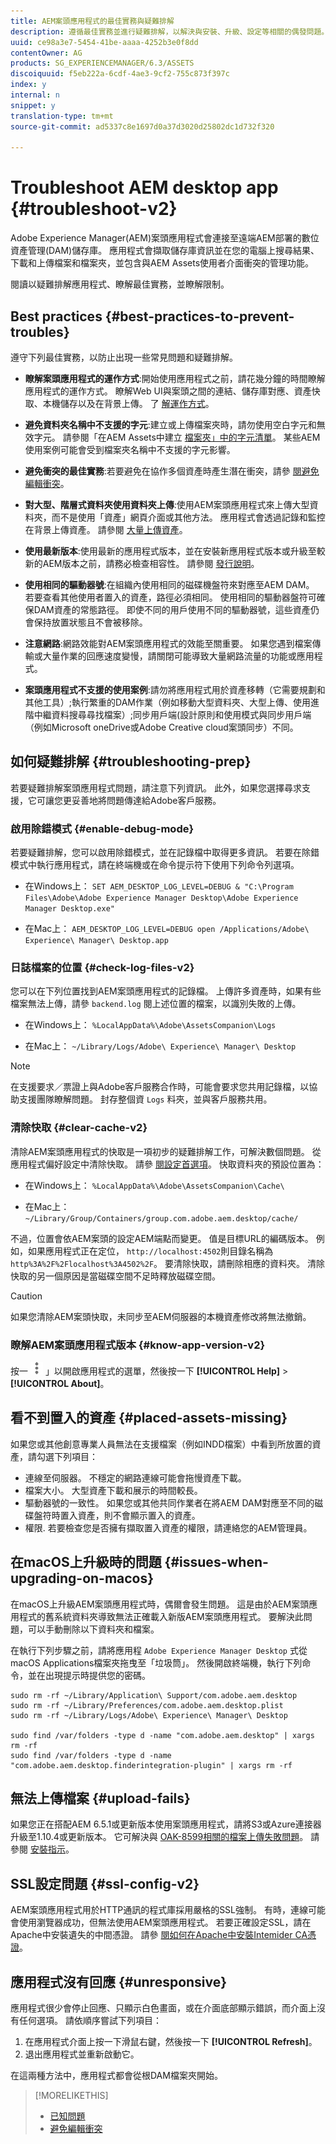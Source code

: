 ```yaml
---
title: AEM案頭應用程式的最佳實務與疑難排解
description: 遵循最佳實務並進行疑難排解，以解決與安裝、升級、設定等相關的偶發問題。
uuid: ce98a3e7-5454-41be-aaaa-4252b3e0f8dd
contentOwner: AG
products: SG_EXPERIENCEMANAGER/6.3/ASSETS
discoiquuid: f5eb222a-6cdf-4ae3-9cf2-755c873f397c
index: y
internal: n
snippet: y
translation-type: tm+mt
source-git-commit: ad5337c8e1697d0a37d3020d25802dc1d732f320

---
```



# Troubleshoot AEM desktop app {#troubleshoot-v2}

Adobe Experience Manager(AEM)案頭應用程式會連接至遠端AEM部署的數位資產管理(DAM)儲存庫。 應用程式會擷取儲存庫資訊並在您的電腦上搜尋結果、下載和上傳檔案和檔案夾，並包含與AEM Assets使用者介面衝突的管理功能。

閱讀以疑難排解應用程式、瞭解最佳實務，並瞭解限制。

## Best practices {#best-practices-to-prevent-troubles}

遵守下列最佳實務，以防止出現一些常見問題和疑難排解。

* **瞭解案頭應用程式的運作方式**:開始使用應用程式之前，請花幾分鐘的時間瞭解應用程式的運作方式。 瞭解Web UI與案頭之間的連結、儲存庫對應、資產快取、本機儲存以及在背景上傳。 了 [解運作方式](release-notes.md#how-app-works)。

* **避免資料夾名稱中不支援的字元**:建立或上傳檔案夾時，請勿使用空白字元和無效字元。 請參閱「在AEM Assets中建立 [檔案夾」中的字元清單](https://helpx.adobe.com/experience-manager/6-5/assets/using/managing-assets-touch-ui.html#Creatingfolders)。 某些AEM使用案例可能會受到檔案夾名稱中不支援的字元影響。

* **避免衝突的最佳實務**:若要避免在協作多個資產時產生潛在衝突，請參 [閱避免編輯衝突](using.md#adv-workflow-collaborate-avoid-conflicts)。

* **對大型、階層式資料夾使用資料夾上傳**:使用AEM案頭應用程式來上傳大型資料夾，而不是使用「資產」網頁介面或其他方法。 應用程式會透過記錄和監控在背景上傳資產。 請參閱 [大量上傳資產](using.md#bulk-upload-assets)。

* **使用最新版本**:使用最新的應用程式版本，並在安裝新應用程式版本或升級至較新的AEM版本之前，請務必檢查相容性。 請參閱 [發行說明](release-notes.md)。

* **使用相同的驅動器號**:在組織內使用相同的磁碟機盤符來對應至AEM DAM。 若要查看其他使用者置入的資產，路徑必須相同。 使用相同的驅動器盤符可確保DAM資產的常態路徑。 即使不同的用戶使用不同的驅動器號，這些資產仍會保持放置狀態且不會被移除。

* **注意網路**:網路效能對AEM案頭應用程式的效能至關重要。 如果您遇到檔案傳輸或大量作業的回應速度變慢，請關閉可能導致大量網路流量的功能或應用程式。

* **案頭應用程式不支援的使用案例**:請勿將應用程式用於資產移轉（它需要規劃和其他工具）;執行繁重的DAM作業（例如移動大型資料夾、大型上傳、使用進階中繼資料搜尋尋找檔案）;同步用戶端(設計原則和使用模式與同步用戶端（例如Microsoft oneDrive或Adobe Creative cloud案頭同步）不同。

## 如何疑難排解 {#troubleshooting-prep}

若要疑難排解案頭應用程式問題，請注意下列資訊。 此外，如果您選擇尋求支援，它可讓您更妥善地將問題傳達給Adobe客戶服務。

### 啟用除錯模式 {#enable-debug-mode}

若要疑難排解，您可以啟用除錯模式，並在記錄檔中取得更多資訊。 若要在除錯模式中執行應用程式，請在終端機或在命令提示符下使用下列命令列選項。

* 在Windows上： `SET AEM_DESKTOP_LOG_LEVEL=DEBUG & "C:\Program Files\Adobe\Adobe Experience Manager Desktop\Adobe Experience Manager Desktop.exe"`

* 在Mac上： `AEM_DESKTOP_LOG_LEVEL=DEBUG open /Applications/Adobe\ Experience\ Manager\ Desktop.app`

### 日誌檔案的位置 {#check-log-files-v2}

您可以在下列位置找到AEM案頭應用程式的記錄檔。 上傳許多資產時，如果有些檔案無法上傳，請參 `backend.log` 閱上述位置的檔案，以識別失敗的上傳。

* 在Windows上： `%LocalAppData%\Adobe\AssetsCompanion\Logs`

* 在Mac上： `~/Library/Logs/Adobe\ Experience\ Manager\ Desktop`

>[!NOTE]
>
>在支援要求／票證上與Adobe客戶服務合作時，可能會要求您共用記錄檔，以協助支援團隊瞭解問題。 封存整個資 `Logs` 料夾，並與客戶服務共用。

### 清除快取 {#clear-cache-v2}

清除AEM案頭應用程式的快取是一項初步的疑難排解工作，可解決數個問題。 從應用程式偏好設定中清除快取。 請參 [閱設定首選項](install-upgrade.md#set-preferences)。 快取資料夾的預設位置為：

* 在Windows上： `%LocalAppData%\Adobe\AssetsCompanion\Cache\`

* 在Mac上： `~/Library/Group/Containers/group.com.adobe.aem.desktop/cache/`

不過，位置會依AEM案頭的設定AEM端點而變更。 值是目標URL的編碼版本。 例如，如果應用程式正在定位， `http://localhost:4502`則目錄名稱為 `http%3A%2F%2Flocalhost%3A4502%2F`。 要清除快取，請刪除相應的資料夾。 清除快取的另一個原因是當磁碟空間不足時釋放磁碟空間。

>[!CAUTION]
>
>如果您清除AEM案頭快取，未同步至AEM伺服器的本機資產修改將無法撤銷。

### 瞭解AEM案頭應用程式版本 {#know-app-version-v2}

按一 ![下「應用程式選單](assets/do-not-localize/more_options_da2.png) 」以開啟應用程式的選單，然後按一下 **[!UICONTROL Help]** &gt; **[!UICONTROL About]**。

## 看不到置入的資產 {#placed-assets-missing}

如果您或其他創意專業人員無法在支援檔案（例如INDD檔案）中看到所放置的資產，請勾選下列項目：

* 連線至伺服器。 不穩定的網路連線可能會拖慢資產下載。
* 檔案大小。 大型資產下載和展示的時間較長。
* 驅動器號的一致性。 如果您或其他共同作業者在將AEM DAM對應至不同的磁碟盤符時置入資產，則不會顯示置入的資產。
* 權限. 若要檢查您是否擁有擷取置入資產的權限，請連絡您的AEM管理員。

## 在macOS上升級時的問題 {#issues-when-upgrading-on-macos}

在macOS上升級AEM案頭應用程式時，偶爾會發生問題。 這是由於AEM案頭應用程式的舊系統資料夾導致無法正確載入新版AEM案頭應用程式。 要解決此問題，可以手動刪除以下資料夾和檔案。

在執行下列步驟之前，請將應用程 `Adobe Experience Manager Desktop` 式從macOS Applications檔案夾拖曳至「垃圾筒」。 然後開啟終端機，執行下列命令，並在出現提示時提供您的密碼。

```shell
sudo rm -rf ~/Library/Application\ Support/com.adobe.aem.desktop
sudo rm -rf ~/Library/Preferences/com.adobe.aem.desktop.plist
sudo rm -rf ~/Library/Logs/Adobe\ Experience\ Manager\ Desktop

sudo find /var/folders -type d -name "com.adobe.aem.desktop" | xargs rm -rf
sudo find /var/folders -type d -name "com.adobe.aem.desktop.finderintegration-plugin" | xargs rm -rf
```

## 無法上傳檔案 {#upload-fails}

如果您正在搭配AEM 6.5.1或更新版本使用案頭應用程式，請將S3或Azure連接器升級至1.10.4或更新版本。 它可解決與 [OAK-8599相關的檔案上傳失敗問題](https://issues.apache.org/jira/browse/OAK-8599)。 請參閱 [安裝指示](install-upgrade.md#install-v2)。

## SSL設定問題 {#ssl-config-v2}

AEM案頭應用程式用於HTTP通訊的程式庫採用嚴格的SSL強制。 有時，連線可能會使用瀏覽器成功，但無法使用AEM案頭應用程式。 若要正確設定SSL，請在Apache中安裝遺失的中間憑證。 請參 [閱如何在Apache中安裝Intemider CA憑證](https://access.redhat.com/solutions/43575)。

## 應用程式沒有回應 {#unresponsive}

應用程式很少會停止回應、只顯示白色畫面，或在介面底部顯示錯誤，而介面上沒有任何選項。 請依順序嘗試下列項目：

1. 在應用程式介面上按一下滑鼠右鍵，然後按一下 **[!UICONTROL Refresh]**。
1. 退出應用程式並重新啟動它。

在這兩種方法中，應用程式都會從根DAM檔案夾開始。

>[!MORELIKETHIS]
>
>* [已知問題](release-notes.md#known-issues-v2)
>* [避免編輯衝突](using.md#adv-workflow-collaborate-avoid-conflicts)